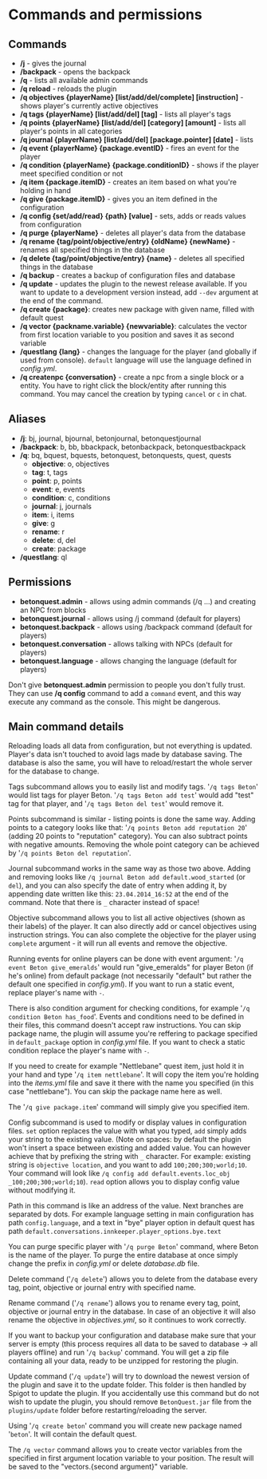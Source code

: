# Commands and permissions

## Commands

* **/j** - gives the journal
* **/backpack** - opens the backpack
* **/q** - lists all available admin commands
* **/q reload** - reloads the plugin
* **/q objectives {playerName} [list/add/del/complete] [instruction]** - shows player's currently active objectives
* **/q tags {playerName} [list/add/del] [tag]** - lists all player's tags
* **/q points {playerName} [list/add/del] [category] [amount]** - lists all player's points in all categories
* **/q journal {playerName} [list/add/del] [package.pointer] [date]** - lists 
* **/q event {playerName} {package.eventID}** - fires an event for the player
* **/q condition {playerName} {package.conditionID}** - shows if the player meet specified condition or not
* **/q item {package.itemID}** - creates an item based on what you're holding in hand
* **/q give {package.itemID}** - gives you an item defined in the configuration
* **/q config {set/add/read} {path} [value]** - sets, adds or reads values from configuration
* **/q purge {playerName}** - deletes all player's data from the database
* **/q rename {tag/point/objective/entry} {oldName} {newName}** - renames all specified things in the database
* **/q delete {tag/point/objective/entry} {name}** - deletes all specified things in the database
* **/q backup** - creates a backup of configuration files and database
* **/q update** - updates the plugin to the newest release available. If you want to update to a development version instead, add `--dev` argument at the end of the command.
* **/q create {package}**: creates new package with given name, filled with default quest
* **/q vector {packname.variable} {newvariable}**: calculates the vector from first location variable to you position and saves it as second variable
* **/questlang {lang}** - changes the language for the player (and globally if used from console). `default` language will use the language defined in _config.yml_.
* **/q createnpc {conversation}** - create a npc from a single block or a entity. You have to right click the block/entity after running this command. You may cancel the creation by typing `cancel` or `c` in chat.
## Aliases

* **/j**: bj, journal, bjournal, betonjournal, betonquestjournal
* **/backpack**: b, bb, bbackpack, betonbackpack, betonquestbackpack
* **/q**: bq, bquest, bquests, betonquest, betonquests, quest, quests
    * **objective**: o, objectives
    * **tag**: t, tags
    * **point**: p, points
    * **event**: e, events
    * **condition**: c, conditions
    * **journal**: j, journals
    * **item**: i, items
    * **give**: g
    * **rename**: r
    * **delete**: d, del
    * **create**: package
* **/questlang**: ql

## Permissions


* **betonquest.admin** - allows using admin commands (/q ...) and creating an NPC from blocks
* **betonquest.journal** - allows using /j command (default for players)
* **betonquest.backpack** - allows using /backpack command (default for players)
* **betonquest.conversation** - allows talking with NPCs (default for players)
* **betonquest.language** - allows changing the language (default for players)

Don't give **betonquest.admin** permission to people you don't fully trust. They can use **/q config** command to add a `command` event, and this way execute any command as the console. This might be dangerous.

## Main command details

Reloading loads all data from configuration, but not everything is updated. Player's data isn't touched to avoid lags made by database saving. The database is also the same, you will have to reload/restart the whole server for the database to change.

Tags subcommand allows you to easily list and modify tags. '`/q tags Beton`' would list tags for player Beton. '`/q tags Beton add test`' would add "test" tag for that player, and '`/q tags Beton del test`' would remove it.

Points subcommand is similar - listing points is done the same way. Adding points to a category looks like that: '`/q points Beton add reputation 20`' (adding 20 points to "reputation" category). You can also subtract points with negative amounts. Removing the whole point category can be achieved by '`/q points Beton del reputation`'.

Journal subcommand works in the same way as those two above. Adding and removing looks like `/q journal Beton add default.wood_started` (or `del`), and you can also specify the date of entry when adding it, by appending date written like this: `23.04.2014_16:52` at the end of the command. Note that there is `_` character instead of space!

Objective subcommand allows you to list all active objectives (shown as their labels) of the player. It can also directly add or cancel objectives using instruction strings. You can also complete the objective for the player using `complete` argument - it will run all events and remove the objective.

Running events for online players can be done with event argument: '`/q event Beton give_emeralds`' would run "give_emeralds" for player Beton (if he's online) from default package (not necessarily "default" but rather the default one specified in _config.yml_). If you want to run a static event, replace player's name with `-`.

There is also condition argument for checking conditions, for example '`/q condition Beton has_food`'. Events and conditions need to be defined in their files, this command doesn't accept raw instructions. You can skip package name, the plugin will assume you're reffering to package specified in `default_package` option in _config.yml_ file. If you want to check a static condition replace the player's name with `-`.

If you need to create for example "Nettlebane" quest item, just hold it in your hand and type '`/q item nettlebane`'. It will copy the item you're holding into the _items.yml_ file and save it there with the name you specified (in this case "nettlebane"). You can skip the package name here as well.

The '`/q give package.item`' command will simply give you specified item.

Config subcommand is used to modify or display values in configuration files. `set` option replaces the value with what you typed, `add` simply adds your string to the existing value. (Note on spaces: by default the plugin won't insert a space between existing and added value. You can however achieve that by prefixing the string with `_` character. For example: existing string is `objective location`, and you want to add `100;200;300;world;10`. Your command will look like `/q config add default.events.loc_obj _100;200;300;world;10`). `read` option allows you to display config value without modifying it.

Path in this command is like an address of the value. Next branches are separated by dots. For example language setting in main configuration has path `config.language`, and a text in "bye" player option in default quest has path `default.conversations.innkeeper.player_options.bye.text`

You can purge specific player with '`/q purge Beton`' command, where Beton is the name of the player. To purge the entire database at once simply change the prefix in _config.yml_ or delete _database.db_ file.

Delete command ('`/q delete`') allows you to delete from the database every tag, point, objective or journal entry with specified name.

Rename command ('`/q rename`') allows you to rename every tag, point, objective or journal entry in the database. In case of an objective it will also rename the objective in _objectives.yml_, so it continues to work correctly.

If you want to backup your configuration and database make sure that your server is empty (this process requires all data to be saved to database -> all players offline) and run '`/q backup`' command. You will get a zip file containing all your data, ready to be unzipped for restoring the plugin.

Update command ('`/q update`') will try to download the newest version of the plugin and save it to the update folder. This folder is then handled by Spigot to update the plugin. If you accidentally use this command but do not wish to update the plugin, you should remove `BetonQuest.jar` file from the `plugins/update` folder before restarting/reloading the server.

Using '`/q create beton`' command you will create new package named '`beton`'. It will contain the default quest.

The `/q vector` command allows you to create vector variables from the specified in first argument location variable to your position. The result will be saved to the "vectors.{second argument}" variable.
